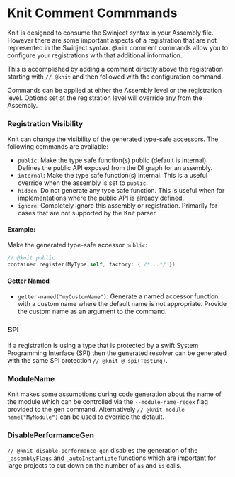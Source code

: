 # Knit Comment Commmands

Knit is designed to consume the Swinject syntax in your Assembly file. However there are some important aspects of
a registration that are not represented in the Swinject syntax. `@knit` comment commands allow you to configure
your registrations with that additional information.

This is accomplished by adding a comment directly above the registration starting with `// @knit` and then
followed with the configuration command.

Commands can be applied at either the Assembly level or the registration level. Options set at the registration level will override any from the Assembly.

### Registration Visibility

Knit can change the visibility of the generated type-safe accessors.
The following commands are available:

* `public`: Make the type safe function(s) public (default is internal). Defines the public API exposed from the DI graph for an assembly.
* `internal`: Make the type safe function(s) internal. This is a useful override when the assembly is set to `public`.
* `hidden`: Do not generate any type safe function. This is useful when for implementations where the public API is already defined.
* `ignore`: Completely ignore this assembly or registration. Primarily for cases that are not supported by the Knit parser.

#### Example:

Make the generated type-safe accessor `public`:
``` swift
// @knit public
container.register(MyType.self, factory: { /*...*/ })
```

#### Getter Named

* `getter-named("myCustomName")`: Generate a named accessor function with a custom name where the default name is not appropriate. Provide the custom name as an argument to the command.

### SPI

If a registration is using a type that is protected by a swift System Programming Interface (SPI) then the generated resolver can be generated with the same SPI protection `// @knit @_spi(Testing)`.

### ModuleName

Knit makes some assumptions during code generation about the name of the module which can be controlled via the `--module-name-regex` flag provided to the gen command. Alternatively `// @knit module-name("MyModule")` can be used to override the default.

### DisablePerformanceGen

`// @knit disable-performance-gen` disables the generation of the `_assemblyFlags` and `_autoInstantiate` functions which are important for large projects to cut down on the number of `as` and `is` calls.
